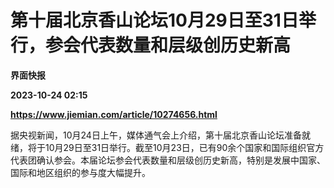 # 第十届北京香山论坛10月29日至31日举行，参会代表数量和层级创历史新高
**界面快报**

**2023-10-24 02:15**

**https://www.jiemian.com/article/10274656.html**

据央视新闻，10月24日上午，媒体通气会上介绍，第十届北京香山论坛准备就绪，将于10月29日至31日举行。截至10月23日，已有90余个国家和国际组织官方代表团确认参会。本届论坛参会代表数量和层级创历史新高，特别是发展中国家、国际和地区组织的参与度大幅提升。